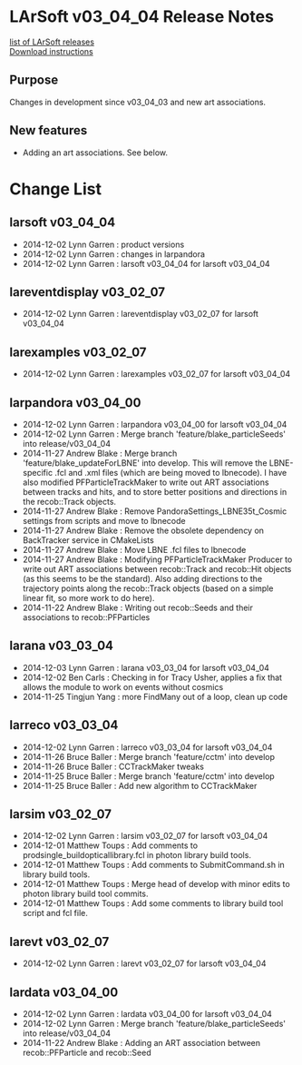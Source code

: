 # LArSoft v03_04_04 Release Notes



[list of LArSoft releases](LArSoft_release_list)  
[Download instructions](https://scisoft.fnal.gov/scisoft/bundles/larsoft/v03_04_04/larsoft-v03_04_04.html)

## Purpose

Changes in development since v03_04_03 and new art associations.

## New features

-   Adding an art associations. See below.

# Change List

## larsoft v03_04_04

-   2014-12-02 Lynn Garren : product versions
-   2014-12-02 Lynn Garren : changes in larpandora
-   2014-12-02 Lynn Garren : larsoft v03_04_04 for larsoft v03_04_04

## lareventdisplay v03_02_07

-   2014-12-02 Lynn Garren : lareventdisplay v03_02_07 for larsoft v03_04_04

## larexamples v03_02_07

-   2014-12-02 Lynn Garren : larexamples v03_02_07 for larsoft v03_04_04

## larpandora v03_04_00

-   2014-12-02 Lynn Garren : larpandora v03_04_00 for larsoft v03_04_04
-   2014-12-02 Lynn Garren : Merge branch 'feature/blake_particleSeeds' into release/v03_04_04
-   2014-11-27 Andrew Blake : Merge branch 'feature/blake_updateForLBNE' into develop. This will remove the LBNE-specific .fcl and .xml files (which are being moved to lbnecode). I have also modified PFParticleTrackMaker to write out ART associations between tracks and hits, and to store better positions and directions in the recob::Track objects.
-   2014-11-27 Andrew Blake : Remove PandoraSettings_LBNE35t_Cosmic settings from scripts and move to lbnecode
-   2014-11-27 Andrew Blake : Remove the obsolete dependency on BackTracker service in CMakeLists
-   2014-11-27 Andrew Blake : Move LBNE .fcl files to lbnecode
-   2014-11-27 Andrew Blake : Modifying PFParticleTrackMaker Producer to write out ART associations between recob::Track and recob::Hit objects (as this seems to be the standard). Also adding directions to the trajectory points along the recob::Track objects (based on a simple linear fit, so more work to do here).
-   2014-11-22 Andrew Blake : Writing out recob::Seeds and their associations to recob::PFParticles

## larana v03_03_04

-   2014-12-03 Lynn Garren : larana v03_03_04 for larsoft v03_04_04
-   2014-12-02 Ben Carls : Checking in for Tracy Usher, applies a fix that allows the module to work on events without cosmics
-   2014-11-25 Tingjun Yang : more FindMany out of a loop, clean up code

## larreco v03_03_04

-   2014-12-02 Lynn Garren : larreco v03_03_04 for larsoft v03_04_04
-   2014-11-26 Bruce Baller : Merge branch 'feature/cctm' into develop
-   2014-11-26 Bruce Baller : CCTrackMaker tweaks
-   2014-11-25 Bruce Baller : Merge branch 'feature/cctm' into develop
-   2014-11-25 Bruce Baller : Add new algorithm to CCTrackMaker

## larsim v03_02_07

-   2014-12-02 Lynn Garren : larsim v03_02_07 for larsoft v03_04_04
-   2014-12-01 Matthew Toups : Add comments to prodsingle_buildopticallibrary.fcl in photon library build tools.
-   2014-12-01 Matthew Toups : Add comments to SubmitCommand.sh in library build tools.
-   2014-12-01 Matthew Toups : Merge head of develop with minor edits to photon library build tool commits.
-   2014-12-01 Matthew Toups : Add some comments to library build tool script and fcl file.

## larevt v03_02_07

-   2014-12-02 Lynn Garren : larevt v03_02_07 for larsoft v03_04_04

## lardata v03_04_00

-   2014-12-02 Lynn Garren : lardata v03_04_00 for larsoft v03_04_04
-   2014-12-02 Lynn Garren : Merge branch 'feature/blake_particleSeeds' into release/v03_04_04
-   2014-11-22 Andrew Blake : Adding an ART association between recob::PFParticle and recob::Seed
